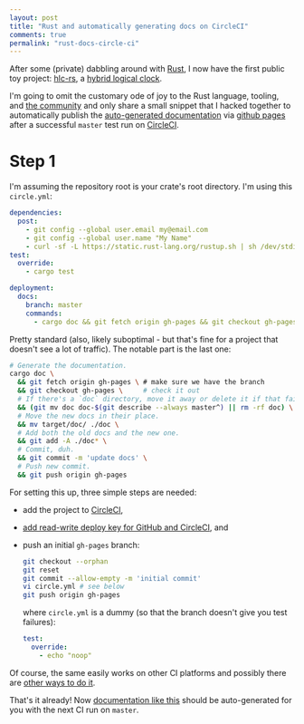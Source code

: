 ```yaml
---
layout: post
title: "Rust and automatically generating docs on CircleCI"
comments: true
permalink: "rust-docs-circle-ci"
---
```


After some (private) dabbling around with [Rust](http://rust-lang.org), I now
have the first public toy project: [hlc-rs](https://crates.io/crates/hlc), a
[hybrid logical clock](http://muratbuffalo.blogspot.com/2014/07/hybrid-logical-clocks.html).

I'm going to omit the customary ode of joy to the Rust language, tooling, and [the community](https://github.com/nrc/rustfmt/issues/197) and only share a small snippet
that I hacked together to automatically publish the [auto-generated documentation](https://doc.rust-lang.org/book/documentation.html) via [github pages](https://pages.github.com)
after a successful `master` test run on [CircleCI](https://circleci.com).

# Step 1

I'm assuming the repository root is your crate's root directory. I'm using this
`circle.yml`:

```yaml
dependencies:
  post:
    - git config --global user.email my@email.com
    - git config --global user.name "My Name"
    - curl -sf -L https://static.rust-lang.org/rustup.sh | sh /dev/stdin --channel=nightly --yes
test:
  override:
    - cargo test

deployment:
  docs:
    branch: master
    commands:
      - cargo doc && git fetch origin gh-pages && git checkout gh-pages && (git mv doc doc-$(git describe --always master^) || rm -rf doc) && mv target/doc/ ./doc && git add -A ./doc* && git commit -m 'update docs' && git push origin gh-pages
```

Pretty standard (also, likely suboptimal - but that's fine for a project that
doesn't see a lot of traffic). The notable part is the last one:

```bash
# Generate the documentation.
cargo doc \
  && git fetch origin gh-pages \ # make sure we have the branch
  && git checkout gh-pages \     # check it out
  # If there's a `doc` directory, move it away or delete it if that fails.
  && (git mv doc doc-$(git describe --always master^) || rm -rf doc) \
  # Move the new docs in their place.
  && mv target/doc/ ./doc \
  # Add both the old docs and the new one.
  && git add -A ./doc* \
  # Commit, duh.
  && git commit -m 'update docs' \
  # Push new commit.
  && git push origin gh-pages
```

For setting this up, three simple steps are needed:

* add the project to [CircleCI](http://circleci.com),
* [add read-write deploy key for GitHub and CircleCI](https://circleci.com/docs/adding-read-write-deployment-key), and
* push an initial `gh-pages` branch:

  ```bash
  git checkout --orphan
  git reset
  git commit --allow-empty -m 'initial commit'
  vi circle.yml # see below
  git push origin gh-pages
  ```

  where `circle.yml` is a dummy (so that the branch doesn't give you test failures):

  ```yaml
  test:
    override:
      - echo "noop"
  ```

Of course, the same easily works on other CI platforms and possibly there are
[other ways to do it](https://www.reddit.com/r/rust/comments/3e1xgy/how_do_you_folks_autogenerate_the_doc_pages_for/).

That's it already! Now [documentation like this](https://tschottdorf.github.io/hlc-rs/doc/hlc/) should be auto-generated for you with the next CI run on `master`.
